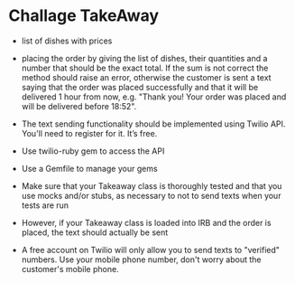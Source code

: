 # Challage TakeAway

* list of dishes with prices

* placing the order by giving the list of dishes, their quantities and a number that should be the exact total. If the sum is not correct the method should raise an error, otherwise the customer is sent a text saying that the order was placed successfully and that it will be delivered 1 hour from now, e.g. "Thank you! Your order was placed and will be delivered before 18:52".

* The text sending functionality should be implemented using Twilio API. You'll need to register for it. It’s free.

* Use twilio-ruby gem to access the API

* Use a Gemfile to manage your gems

* Make sure that your Takeaway class is thoroughly tested and that you use mocks and/or stubs, as necessary to not to send texts when your tests are run

* However, if your Takeaway class is loaded into IRB and the order is placed, the text should actually be sent

* A free account on Twilio will only allow you to send texts to "verified" numbers. Use your mobile phone number, don't worry about the customer's mobile phone.
